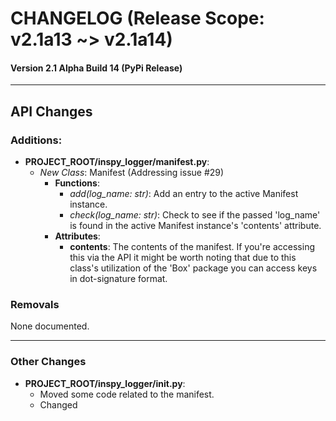 # CHANGELOG (Release Scope: v2.1a13 ~> v2.1a14)
#### Version 2.1 Alpha Build 14 (PyPi Release)
----

## API Changes

### Additions:
* **PROJECT_ROOT/inspy_logger/manifest.py**:
  * *New Class*: Manifest (Addressing issue #29)
    * **Functions**:
      * *add(log_name: str)*: Add an entry to the active Manifest instance.
      * *check(log_name: str)*: Check to see if the passed 'log_name' is found in the active Manifest instance's 'contents' attribute.
    * **Attributes**:
      * **contents**: The contents of the manifest. If you're accessing this via the API it might be worth noting that due to this class's utilization of the 'Box' package you can access keys in dot-signature format.


### Removals

None documented.


----


### Other Changes

* **PROJECT_ROOT/inspy_logger/__init__.py**:
  * Moved some code related to the manifest.
  * Changed 

